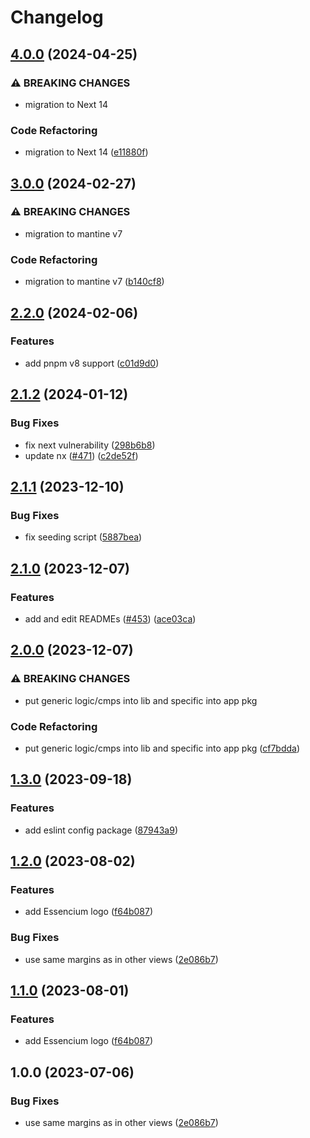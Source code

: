 # Changelog

## [4.0.0](https://github.com/Frachtwerk/essencium-frontend/compare/essencium-docs-v3.0.0...essencium-docs-v4.0.0) (2024-04-25)


### ⚠ BREAKING CHANGES

* migration to Next 14

### Code Refactoring

* migration to Next 14 ([e11880f](https://github.com/Frachtwerk/essencium-frontend/commit/e11880fbba739b61c4b91391edcb52d825c8eedc))

## [3.0.0](https://github.com/Frachtwerk/essencium-frontend/compare/essencium-docs-v2.2.0...essencium-docs-v3.0.0) (2024-02-27)


### ⚠ BREAKING CHANGES

* migration to mantine v7

### Code Refactoring

* migration to mantine v7 ([b140cf8](https://github.com/Frachtwerk/essencium-frontend/commit/b140cf8c7428e43d314ff3e459b9d0f72352eef5))

## [2.2.0](https://github.com/Frachtwerk/essencium-frontend/compare/essencium-docs-v2.1.2...essencium-docs-v2.2.0) (2024-02-06)


### Features

* add pnpm v8 support ([c01d9d0](https://github.com/Frachtwerk/essencium-frontend/commit/c01d9d09890eb512c7de933ce417e636ccb68b07))

## [2.1.2](https://github.com/Frachtwerk/essencium-frontend/compare/essencium-docs-v2.1.1...essencium-docs-v2.1.2) (2024-01-12)


### Bug Fixes

* fix next vulnerability ([298b6b8](https://github.com/Frachtwerk/essencium-frontend/commit/298b6b80e1bb9d6c288146d734ee617c6ce97602))
* update nx ([#471](https://github.com/Frachtwerk/essencium-frontend/issues/471)) ([c2de52f](https://github.com/Frachtwerk/essencium-frontend/commit/c2de52f0d6e232a8f0c31788e8c2398d582576a9))

## [2.1.1](https://github.com/Frachtwerk/essencium-frontend/compare/essencium-docs-v2.1.0...essencium-docs-v2.1.1) (2023-12-10)


### Bug Fixes

* fix seeding script ([5887bea](https://github.com/Frachtwerk/essencium-frontend/commit/5887bea1bb7d4900087c4e6854fd3862c505ad96))

## [2.1.0](https://github.com/Frachtwerk/essencium-frontend/compare/essencium-docs-v2.0.0...essencium-docs-v2.1.0) (2023-12-07)


### Features

* add and edit READMEs ([#453](https://github.com/Frachtwerk/essencium-frontend/issues/453)) ([ace03ca](https://github.com/Frachtwerk/essencium-frontend/commit/ace03cab63e0cfe8a39d0f4322b1ba60b6e225ba))

## [2.0.0](https://github.com/Frachtwerk/essencium-frontend/compare/essencium-docs-v1.3.0...essencium-docs-v2.0.0) (2023-12-07)


### ⚠ BREAKING CHANGES

* put generic logic/cmps into lib and specific into app pkg

### Code Refactoring

* put generic logic/cmps into lib and specific into app pkg ([cf7bdda](https://github.com/Frachtwerk/essencium-frontend/commit/cf7bdda943074ad7631370add1150c69e99114d1))

## [1.3.0](https://github.com/Frachtwerk/essencium-frontend/compare/essencium-docs-v1.2.0...essencium-docs-v1.3.0) (2023-09-18)


### Features

* add eslint config package ([87943a9](https://github.com/Frachtwerk/essencium-frontend/commit/87943a9e7e887d5c964d45b222046a4979362e43))

## [1.2.0](https://github.com/Frachtwerk/essencium-frontend/compare/essencium-docs-v1.1.0...essencium-docs-v1.2.0) (2023-08-02)


### Features

* add Essencium logo ([f64b087](https://github.com/Frachtwerk/essencium-frontend/commit/f64b0871e76f144a429463886069bd82f8d04f44))


### Bug Fixes

* use same margins as in other views ([2e086b7](https://github.com/Frachtwerk/essencium-frontend/commit/2e086b7379c713fb04f717f1c87f2a5707977628))

## [1.1.0](https://github.com/Frachtwerk/essencium-frontend/compare/essencium-docs-v1.0.0...essencium-docs-v1.1.0) (2023-08-01)


### Features

* add Essencium logo ([f64b087](https://github.com/Frachtwerk/essencium-frontend/commit/f64b0871e76f144a429463886069bd82f8d04f44))

## 1.0.0 (2023-07-06)


### Bug Fixes

* use same margins as in other views ([2e086b7](https://github.com/Frachtwerk/essencium-frontend/commit/2e086b7379c713fb04f717f1c87f2a5707977628))
